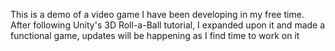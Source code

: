 This is a demo of a video game I have been developing in my free time. After following Unity's 3D Roll-a-Ball tutorial, I expanded upon it and made a functional game, updates will be happening as I find time to work on it
